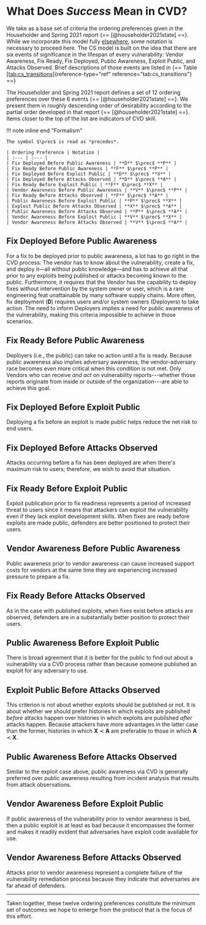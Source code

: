 # What Does *Success* Mean in CVD?

We take as a base set of criteria the ordering preferences given in the
Householder and Spring 2021 report {== [@householder2021state] ==}.
While we incorporate this model fully [elsewhere](/topics/process_models/cs),
some notation is necessary to proceed here.
The CS model is built on the idea that there are six events of significance in the lifespan of every vulnerability:
Vendor Awareness, Fix Ready, Fix Deployed, Public Awareness, Exploit Public, and Attacks Observed. 
Brief descriptions of those events are listed in {== Table
[\[tab:cs_transitions\]](#tab:cs_transitions){reference-type="ref"
reference="tab:cs_transitions"} ==}

The Householder and Spring 2021 report defines a set of 12 ordering
preferences over these 6 events {== [@householder2021state] ==}. 
We present them in roughly descending order of desirability according to the partial
order developed in that report {== [@householder2021state] ==}.
Items closer to the top of the list are indicators of CVD skill.

!!! note inline end "Formalism"

    The symbol $\prec$ is read as *precedes*.

    | Ordering Preference | Notation |
    | :--- | :--- |
    | Fix Deployed Before Public Awareness | **D** $\prec$ **P** |
    | Fix Ready Before Public Awareness | **F** $\prec$ **P** |
    | Fix Deployed Before Exploit Public | **D** $\prec$ **X** |
    | Fix Deployed Before Attacks Observed | **D** $\prec$ **A** |
    | Fix Ready Before Exploit Public | **F** $\prec$ **X** |
    | Vendor Awareness Before Public Awareness | **V** $\prec$ **P** |
    | Fix Ready Before Attacks Observed | **F** $\prec$ **A** |
    | Public Awareness Before Exploit Public | **P** $\prec$ **X** |
    | Exploit Public Before Attacks Observed | **X** $\prec$ **A** |
    | Public Awareness Before Attacks Observed | **P** $\prec$ **A** |
    | Vendor Awareness Before Exploit Public | **V** $\prec$ **X** |
    | Vendor Awareness Before Attacks Observed | **V** $\prec$ **A** |

## Fix Deployed Before Public Awareness

For a fix to be deployed prior to public awareness, a lot has to go
right in the CVD process: The vendor has to know about
the vulnerability, create a fix, and deploy it&mdash;all without
public knowledge&mdash;and has to achieve all that prior to any
exploits being published or attacks becoming known to the public.
Furthermore, it requires that the Vendor has the capability to
deploy fixes without intervention by the system owner or user, which
is a rare engineering feat unattainable by many software supply
chains. More often, fix deployment (**D**) requires users
and/or system owners (Deployers) to take action. The need to inform
Deployers implies a need for public awareness of the vulnerability,
making this criteria impossible to achieve in those scenarios.

## Fix Ready Before Public Awareness

Deployers (i.e., the public) can take no action until a fix is
ready. Because public awareness also implies adversary awareness,
the vendor-adversary race becomes even more critical when this
condition is not met. Only Vendors who can receive *and act* on
vulnerability reports---whether those reports originate from inside
or outside of the organization---are able to achieve this goal.

## Fix Deployed Before Exploit Public

Deploying a fix before an exploit is made public helps reduce the
net risk to end users.

## Fix Deployed Before Attacks Observed

Attacks occurring before a fix has been deployed are when there's
maximum risk to users; therefore, we wish to avoid that situation.

## Fix Ready Before Exploit Public

Exploit publication prior to fix readiness represents a period of
increased threat to users since it means that attackers can exploit
the vulnerability even if they lack exploit development skills. When
fixes are ready before exploits are made public, defenders are
better positioned to protect their users.

## Vendor Awareness Before Public Awareness

Public awareness prior to vendor awareness can cause increased
support costs for vendors at the same time they are experiencing
increased pressure to prepare a fix.

## Fix Ready Before Attacks Observed

As in the case with published exploits, when fixes exist before
attacks are observed, defenders are in a substantially better
position to protect their users.

## Public Awareness Before Exploit Public

There is broad agreement that it is better for the public to find
out about a vulnerability via a CVD process rather than because someone
published an exploit for any adversary to use.

## Exploit Public Before Attacks Observed

This criterion is not about whether exploits should be published or
not. It is about whether we should prefer histories in which
exploits are published *before* attacks happen over histories in
which exploits are published *after* attacks happen. Because
attackers have more advantages in the latter case than the former,
histories in which **X** $\prec$ **A** are preferable to
those in which **A** $\prec$ **X**.

## Public Awareness Before Attacks Observed

Similar to the exploit case above, public awareness via
CVD is
generally preferred over public awareness resulting from incident
analysis that results from attack observations.

## Vendor Awareness Before Exploit Public

If public awareness of the vulnerability prior to vendor awareness
is bad, then a public exploit is at least as bad because it
encompasses the former and makes it readily evident that adversaries
have exploit code available for use.

## Vendor Awareness Before Attacks Observed

Attacks prior to vendor awareness represent a complete failure of
the vulnerability remediation process because they indicate that
adversaries are far ahead of defenders.

---

Taken together, these twelve ordering preferences constitute the minimum
set of outcomes we hope to emerge from the protocol that is the focus of this effort.
